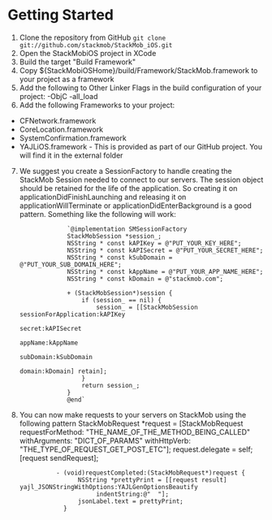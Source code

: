 # Getting Started
1. Clone the repository from GitHub
`git clone git://github.com/stackmob/StackMob_iOS.git`
2. Open the StackMobiOS project in XCode
3.  Build the target "Build Framework"
4.  Copy $\{StackMobiOSHome\}/build/Framework/StackMob.framework to your project as a framework
5. Add the following to Other Linker Flags in the build configuration of your project: -ObjC -all_load
6.  Add the following Frameworks to your project:
+ CFNetwork.framework
+ CoreLocation.framework
+ SystemConfirmation.framework
+ YAJLiOS.framework - This is provided as part of our GitHub project. You will find it in the external folder

7. We suggest you create a SessionFactory to handle creating the StackMob Session needed to connect to our servers. The session object should be retained for the life of the application. So creating it on applicationDidFinishLaunching and releasing it on applicationWillTerminate or applicationDidEnterBackground is a good pattern.  Something like the following will work:

                    `@implementation SMSessionFactory
                    StackMobSession *session_;
                    NSString * const kAPIKey = @"PUT_YOUR_KEY_HERE";
                    NSString * const kAPISecret = @"PUT_YOUR_SECRET_HERE";
                    NSString * const kSubDomain = @"PUT_YOUR_SUB_DOMAIN_HERE";
                    NSString * const kAppName = @"PUT_YOUR_APP_NAME_HERE";
                    NSString * const kDomain = @"stackmob.com";

                    + (StackMobSession*)session {
                        if (session_ == nil) {
                            session_ = [[StackMobSession sessionForApplication:kAPIKey
                                                                       secret:kAPISecret
                                                                      appName:kAppName
                                                                    subDomain:kSubDomain
                                                                        domain:kDomain] retain];
                        }
                        return session_;
                    }
                    @end`
8. You can now make requests to your servers on StackMob using the following pattern
	            StackMobRequest *request = [StackMobRequest requestForMethod: "THE_NAME_OF_THE_METHOD_BEING_CALLED"
                                                               withArguments: "DICT_OF_PARAMS"
                                                                withHttpVerb: "THE_TYPE_OF_REQUEST_GET_POST_ETC"];
                       request.delegate = self;
                       [request sendRequest];

                 - (void)requestCompleted:(StackMobRequest*)request {
                       NSString *prettyPrint = [[request result] yajl_JSONStringWithOptions:YAJLGenOptionsBeautify
                            indentString:@"  "];
                       jsonLabel.text = prettyPrint;
                   }

